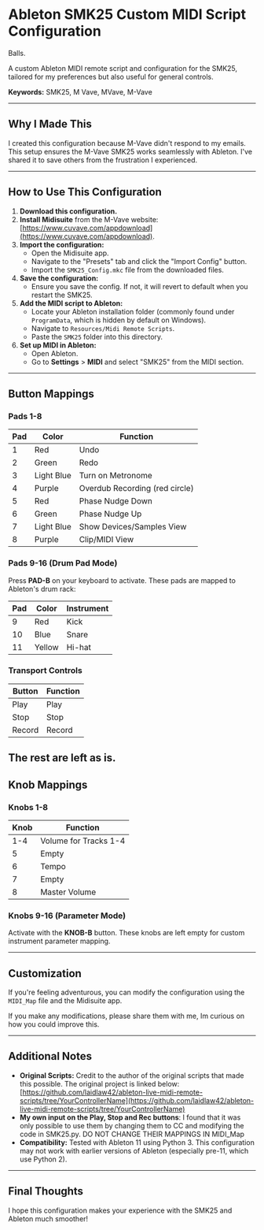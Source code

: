 # Ableton SMK25 Custom MIDI Script Configuration

Balls.

A custom Ableton MIDI remote script and configuration for the SMK25, tailored for my preferences but also useful for general controls.

**Keywords:** SMK25, M Vave, MVave, M-Vave

---

## Why I Made This
I created this configuration because M-Vave didn't respond to my emails. This setup ensures the M-Vave SMK25 works seamlessly with Ableton. I've shared it to save others from the frustration I experienced.

---

## How to Use This Configuration

1. **Download this configuration.**
2. **Install Midisuite** from the M-Vave website: [https://www.cuvave.com/appdownload](https://www.cuvave.com/appdownload).
3. **Import the configuration:**
   - Open the Midisuite app.
   - Navigate to the "Presets" tab and click the "Import Config" button.
   - Import the `SMK25_Config.mkc` file from the downloaded files.
4. **Save the configuration:**
   - Ensure you save the config. If not, it will revert to default when you restart the SMK25.
5. **Add the MIDI script to Ableton:**
   - Locate your Ableton installation folder (commonly found under `ProgramData`, which is hidden by default on Windows).
   - Navigate to `Resources/Midi Remote Scripts`.
   - Paste the `SMK25` folder into this directory.
6. **Set up MIDI in Ableton:**
   - Open Ableton.
   - Go to **Settings** > **MIDI** and select "SMK25" from the MIDI section.

---

## Button Mappings

### Pads 1-8
| **Pad** | **Color**      | **Function**                     |
|---------|----------------|-----------------------------------|
| 1       | Red            | Undo                             |
| 2       | Green          | Redo                             |
| 3       | Light Blue     | Turn on Metronome                |
| 4       | Purple         | Overdub Recording (red circle)   |
| 5       | Red            | Phase Nudge Down                 |
| 6       | Green          | Phase Nudge Up                   |
| 7       | Light Blue     | Show Devices/Samples View        |
| 8       | Purple         | Clip/MIDI View                   |

### Pads 9-16 (Drum Pad Mode)
Press **PAD-B** on your keyboard to activate. These pads are mapped to Ableton's drum rack:

| **Pad** | **Color** | **Instrument** |
|---------|-----------|----------------|
| 9       | Red       | Kick           |
| 10      | Blue      | Snare          |
| 11      | Yellow    | Hi-hat         |

### Transport Controls
| **Button** | **Function** |
|------------|--------------|
| Play       | Play         |
| Stop       | Stop         |
| Record     | Record       |
The rest are left as is.
---

## Knob Mappings

### Knobs 1-8
| **Knob** | **Function**          |
|----------|-----------------------|
| 1-4      | Volume for Tracks 1-4 |
| 5        | Empty                 |
| 6        | Tempo                 |
| 7        | Empty                 |
| 8        | Master Volume         |

### Knobs 9-16 (Parameter Mode)
Activate with the **KNOB-B** button. These knobs are left empty for custom instrument parameter mapping.

---

## Customization
If you're feeling adventurous, you can modify the configuration using the `MIDI_Map` file and the Midisuite app.

If you make any modifications, please share them with me, Im curious on how you could improve this.

---

## Additional Notes
- **Original Scripts:** Credit to the author of the original scripts that made this possible. The original project is linked below:  
  [https://github.com/laidlaw42/ableton-live-midi-remote-scripts/tree/YourControllerName](https://github.com/laidlaw42/ableton-live-midi-remote-scripts/tree/YourControllerName)
- **My own input on the Play, Stop and Rec buttons**: I found that it was only possible to use them by changing them to CC and modifying the code in SMK25.py. DO NOT CHANGE THEIR MAPPINGS IN MIDI_Map
- **Compatibility:** Tested with Ableton 11 using Python 3. This configuration may not work with earlier versions of Ableton (especially pre-11, which use Python 2).

---

## Final Thoughts
I hope this configuration makes your experience with the SMK25 and Ableton much smoother!
